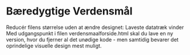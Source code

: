 # Bæredygtige Verdensmål
Reducér filens størrelse uden at ændre designet: Laveste datatræk vinder
Med udgangspunkt i filen verdensmaalforside.html skal du lave en ny version, hvor du fjerner al det unødige kode - men samtidig bevarer det oprindelige visuelle design mest muligt.
